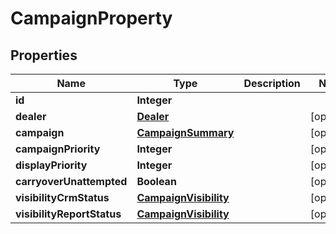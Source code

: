 # CampaignProperty

## Properties
Name | Type | Description | Notes
------------ | ------------- | ------------- | -------------
**id** | **Integer** |  | 
**dealer** | [**Dealer**](Dealer.md) |  |  [optional]
**campaign** | [**CampaignSummary**](CampaignSummary.md) |  |  [optional]
**campaignPriority** | **Integer** |  |  [optional]
**displayPriority** | **Integer** |  |  [optional]
**carryoverUnattempted** | **Boolean** |  |  [optional]
**visibilityCrmStatus** | [**CampaignVisibility**](CampaignVisibility.md) |  |  [optional]
**visibilityReportStatus** | [**CampaignVisibility**](CampaignVisibility.md) |  |  [optional]
